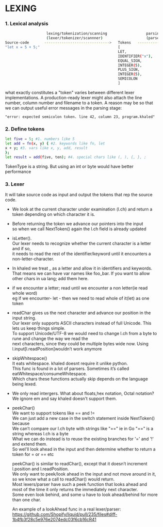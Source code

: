 # LEXING

### 1. Lexical analysis
```bash
                   lexing/tokenization/scanning                  parsing
                   (lexer/tokenizer/scannner)                    (parser)
Source-code       ------------------------------>   Tokens   ---------------> AST 
"let x = 5 + 5;"                                    [
                                                    LET,
                                                    IDENTIFIER("x"),
                                                    EQUAL_SIGN,
                                                    INTEGER(5),
                                                    PLUS_SIGN,
                                                    INTEGER(5),
                                                    SEMICOLON
                                                    ]
```
what exactly constitutes a "token" varies between different lexer implementations.
A production-ready lexer might also attach the line number, column number and filename to
a token. A reason may be so that we can output useful error messages in the parsing stage:
```
"error: expected semicolon token. line 42, column 23, program.khaled"
```

### 2. Define tokens
```bash
let five = 5; #1. numbers like 5
let add = fn(x, y) { #2. keywords like fn, let
x + y; #3. vars like x, y, add, result
};
let result = add(five, ten); #4. special chars like (, ), {, }, ;
```

TokenType is a string. But using an int or byte would have better performance

### 3. Lexer
It will take source code as input and output the tokens that rep the source code.          
- We look at the current character under examination (l.ch) and return a token depending on which character it is.          
- Before returning the token we advance our pointers into the input          
  so when we call NextToken() again the l.ch field is already updated          
- isLetter().          
  Our lexer needs to recognize whether the current character is a letter and if so,                     
  it needs to read the rest of the identifier/keyword until it encounters a non-letter-character.          
- In khaled we treat _ as a letter and allow it in identifiers and keywords.          
  That means we can have var names like foo_bar. If you want to allow other chars in ua lang; add them here.          
- if we encounter a letter; read until we encounter a non letter(ie read whole word)          
  eg if we encounter- let - then we need to read whole of it(let) as one token          
- readChar gives us the next character and advance our position in the input string.          
  Our lexer only supports ASCII characters instead of full Unicode. This lets us keep things simple.           
  To support Unicode/UTF-8 we would need to change l.ch from a byte to rune and change the way we read the           
  next characters, since they could be multiple bytes wide now. Using l.input[l.readPosition]wouldn’t work anymore          
- skipWhitespace()          
  It eats whitespace. khaled doesnt require it unlike python.          
  This func is found in a lot of parsers. Sometimes it’s called eatWhitespace/consumeWhitespace.          
  Which chars these functions actually skip depends on the language being lexed.          
- We only read intergers. What about floats,hex notation, Octal notation?          
  We ignore em and say khaled doesn't support them.          
- peekChar()          
  We want to support tokens like == and !=          
  We can just add a new case in the switch statement inside NextToken() because          
  We can’t compare our l.ch byte with strings like "==" ie in Go "==" is a string whereas l.ch is a byte          
  What we can do instead is to reuse the existing branches for '=' and '!' and extend them.          
  So wel'll look ahead in the input and then determine whether to return a token for = or == etc          
            
  peekChar() is similar to readChar(), except that it doesn’t increment l.position and l.readPosition.          
  We only want to peek/look ahead in the input and not move around in it, so we know what a call to readChar() would return.          
  Most lexers/parser have such a peek function that looks ahead and most of the time it only returns the immediately next character.          
  Some even look behind, and some u have to look ahead/behind for more than one char.          
  
  An example of a lookAhead func in a real lexer/parser: https://github.com/Shopify/liquid/pull/235/files#diff-1b4fb3f28c5e976e2074edc03f6cb16cR41          


